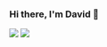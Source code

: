 ### Hi there, I'm David 👋

![](https://github-readme-stats.vercel.app/api?username=davidmigloz&show_icons=true&count_private=true&line_height=40)
![](https://github-readme-stats.vercel.app/api/top-langs/?username=davidmigloz&hide=html)
